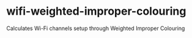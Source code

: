 # wifi-weighted-improper-colouring
Calculates Wi-Fi channels setup through Weighted Improper Colouring
